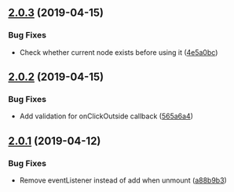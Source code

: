 ## [2.0.3](https://github.com/digitalrelab/rco/compare/v2.0.2...v2.0.3) (2019-04-15)


### Bug Fixes

* Check whether current node exists before using it ([4e5a0bc](https://github.com/digitalrelab/rco/commit/4e5a0bc))

## [2.0.2](https://github.com/digitalrelab/rco/compare/v2.0.1...v2.0.2) (2019-04-15)


### Bug Fixes

* Add validation for onClickOutside callback ([565a6a4](https://github.com/digitalrelab/rco/commit/565a6a4))

## [2.0.1](https://github.com/digitalrelab/react-click-outside/compare/v2.0.0...v2.0.1) (2019-04-12)


### Bug Fixes

* Remove eventListener instead of add when unmount ([a88b9b3](https://github.com/digitalrelab/react-click-outside/commit/a88b9b3))
